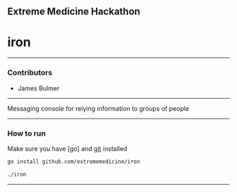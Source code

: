 ## Extreme Medicine Hackathon
# iron
 
---
 
### Contributors
 
* James Bulmer

---

Messaging console for relying information to groups of people

---
 
### How to run
 
Make sure you have [go] and [git] installed
 
```sh
go install github.com/extrememedicine/iron
```
 
```sh
./iron
```
 
---
 
[node.js]:http://golang.org
[git]:http://git-scm.com
